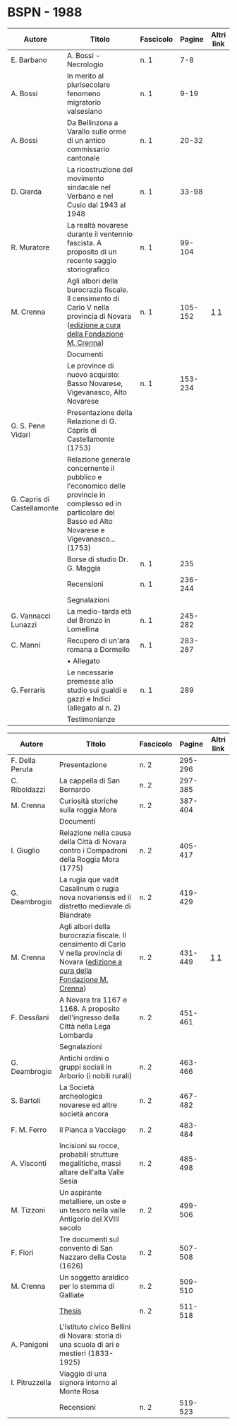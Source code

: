 # BSPN - 1988

| Autore                     | Titolo                                                                                                                                                                                                                                                    | Fascicolo | Pagine  | Altri link                                                                                                     |
|----------------------------|-----------------------------------------------------------------------------------------------------------------------------------------------------------------------------------------------------------------------------------------------------------|-----------|---------|----------------------------------------------------------------------------------------------------------------|
| E. Barbano                 | A. Bossi - Necrologio                                                                                                                                                                                                                                     | n. 1      | 7-8     |                                                                                                                |
| A. Bossi                   | In merito al plurisecolare fenomeno migratorio valsesiano                                                                                                                                                                                                 | n. 1      | 9-19    |                                                                                                                |
| A. Bossi                   | Da Bellinzona a Varallo sulle orme di un antico commissario cantonale                                                                                                                                                                                     | n. 1      | 20-32   |                                                                                                                |
| D. Giarda                  | La ricostruzione del movimento sindacale nel Verbano e nel Cusio dal 1943 al 1948                                                                                                                                                                         | n. 1      | 33-98   |                                                                                                                |
| R. Muratore                | La realtà novarese durante il ventennio fascista. A proposito di un recente saggio storiografico                                                                                                                                                          | n. 1      | 99-104  |                                                                                                                |
| M. Crenna                  | Agli albori della burocrazia fiscale. Il censimento di Carlo V nella provincia di Novara ([edizione a cura della Fondazione M. Crenna](http://progettofondazionedonmariocrenna.oneminutesite.it/files/2015/10/24/127-Carlo_V_-_Terza_e_Quarta_parte.pdf)) | n. 1      | 105-152 | [1](https://www.calameo.com/read/0047331285042afb75163) [1](https://en.calameo.com/read/0047331288618560fed19) |
|                            | Documenti                                                                                                                                                                                                                                                 |           |         |                                                                                                                |
|                            | Le province di nuovo acquisto: Basso Novarese, Vigevanasco, Alto Novarese                                                                                                                                                                                 | n. 1      | 153-234 |                                                                                                                |
| G. S. Pene Vidari          | Presentazione della Relazione di G. Capris di Castellamonte (1753)                                                                                                                                                                                        |           |         |                                                                                                                |
| G. Capris di Castellamonte | Relazione generale concernente il pubblico e l'economico delle provincie in complesso ed in particolare del Basso ed Alto Novarese e Vigevanasco... (1753)                                                                                                |           |         |                                                                                                                |
|                            | Borse di studio Dr. G. Maggia                                                                                                                                                                                                                             | n. 1      | 235     |                                                                                                                |
|                            | Recensioni                                                                                                                                                                                                                                                | n. 1      | 236-244 |                                                                                                                |
|                            | Segnalazioni                                                                                                                                                                                                                                              |           |         |                                                                                                                |
| G. Vannacci Lunazzi        | La medio-tarda età del Bronzo in Lomellina                                                                                                                                                                                                                | n. 1      | 245-282 |                                                                                                                |
| C. Manni                   | Recupero di un'ara romana a Dormello                                                                                                                                                                                                                      | n. 1      | 283-287 |                                                                                                                |
|                            | • Allegato                                                                                                                                                                                                                                                |           |         |                                                                                                                |
| G. Ferraris                | Le necessarie premesse allo studio sui gualdi e gazzi e Indici (allegato al n. 2)                                                                                                                                                                         | n. 1      | 289     |                                                                                                                |
|                            | Testimonianze                                                                                                                                                                                                                                             |           |         |                                                                                                                |

| Autore          | Titolo                                                                                                                                                                                                                                                            | Fascicolo | Pagine  | Altri link                                                                                                     |
|-----------------|-------------------------------------------------------------------------------------------------------------------------------------------------------------------------------------------------------------------------------------------------------------------|-----------|---------|----------------------------------------------------------------------------------------------------------------|
| F. Della Peruta | Presentazione                                                                                                                                                                                                                                                     | n. 2      | 295-296 |                                                                                                                |  
| C. Riboldazzi   | La cappella di San Bernardo                                                                                                                                                                                                                                       | n. 2      | 297-385 |                                                                                                                |
| M. Crenna       | Curiosità storiche sulla roggia Mora                                                                                                                                                                                                                              | n. 2      | 387-404 |                                                                                                                |
|                 | Documenti                                                                                                                                                                                                                                                         |           |         |                                                                                                                |
| I. Giuglio      | Relazione nella causa della Città di Novara contro i Compadroni della Roggia Mora (1775)                                                                                                                                                                          | n. 2      | 405-417 |                                                                                                                |
| G. Deambrogio   | La rugia que vadit Casalinum o rugia nova novariensis ed il distretto medievale di Biandrate                                                                                                                                                                      | n. 2      | 419-429 |                                                                                                                |
| M. Crenna       | Agli albori della burocrazia fiscale. Il censimento di Carlo V nella provincia di Novara ([edizione a cura della Fondazione M. Crenna](http://progettofondazionedonmariocrenna.oneminutesite.it/files/2015/10/24/127-Carlo_V_-_Terza_e_Quarta_parte.pdf#page=37)) | n. 2      | 431-449 | [1](https://www.calameo.com/read/0047331285042afb75163) [1](https://en.calameo.com/read/0047331288618560fed19) |
| F. Dessilani    | A Novara tra 1167 e 1168. A proposito dell'ingresso della Città nella Lega Lombarda                                                                                                                                                                               | n. 2      | 451-461 |                                                                                                                |
|                 | Segnalazioni                                                                                                                                                                                                                                                      |           |         |                                                                                                                |
| G. Deambrogio   | Antichi ordini o gruppi sociali in Arborio (i nobili rurali)                                                                                                                                                                                                      | n. 2      | 463-466 |                                                                                                                |
| S. Bartoli      | La Società archeologica novarese ed altre società ancora                                                                                                                                                                                                          | n. 2      | 467-482 |                                                                                                                |
| F. M. Ferro     | Il Pianca a Vacciago                                                                                                                                                                                                                                              | n. 2      | 483-484 |                                                                                                                |
| A. Visconti     | Incisioni su rocce, probabili strutture megalitiche, massi altare dell'alta Valle Sesia                                                                                                                                                                           | n. 2      | 485-498 |                                                                                                                |
| M. Tizzoni      | Un aspirante metalliere, un oste e un tesoro nella valle Antigorio del XVIII secolo                                                                                                                                                                               | n. 2      | 499-506 |                                                                                                                |
| F. Fiori        | Tre documenti sul convento di San Nazzaro della Costa (1626)                                                                                                                                                                                                      | n. 2      | 507-508 |                                                                                                                |
| M. Crenna       | Un soggetto araldico per lo stemma di Galliate                                                                                                                                                                                                                    | n. 2      | 509-510 |                                                                                                                |
|                 | [Thesis](http://www.ssno.it/BSPNo/bspn_thesis.html#1988)                                                                                                                                                                                                          | n. 2      | 511-518 |                                                                                                                |
| A. Panigoni     | L'Istituto civico Bellini di Novara: storia di una scuola di ari e mestieri (1833-1925)                                                                                                                                                                           |           |         |                                                                                                                |
| I. Pitruzzella  | Viaggio di una signora intorno al Monte Rosa                                                                                                                                                                                                                      |           |         |                                                                                                                |
|                 | Recensioni                                                                                                                                                                                                                                                        | n. 2      | 519-523 |                                                                                                                |
